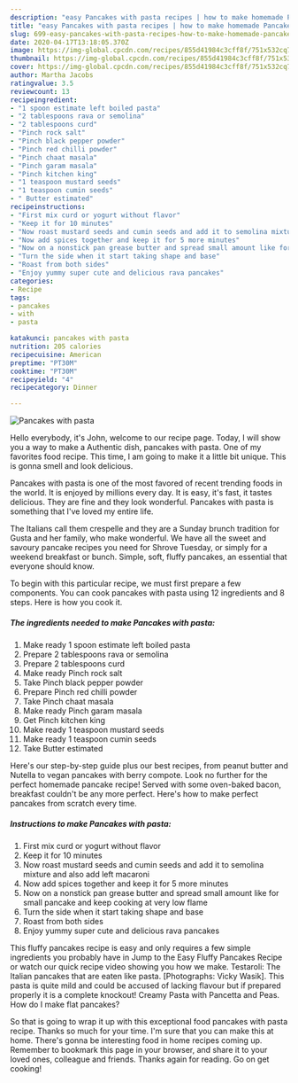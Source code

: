 ```yaml
---
description: "easy Pancakes with pasta recipes | how to make homemade Pancakes with pasta"
title: "easy Pancakes with pasta recipes | how to make homemade Pancakes with pasta"
slug: 699-easy-pancakes-with-pasta-recipes-how-to-make-homemade-pancakes-with-pasta
date: 2020-04-17T13:18:05.370Z
image: https://img-global.cpcdn.com/recipes/855d41984c3cff8f/751x532cq70/pancakes-with-pasta-recipe-main-photo.jpg
thumbnail: https://img-global.cpcdn.com/recipes/855d41984c3cff8f/751x532cq70/pancakes-with-pasta-recipe-main-photo.jpg
cover: https://img-global.cpcdn.com/recipes/855d41984c3cff8f/751x532cq70/pancakes-with-pasta-recipe-main-photo.jpg
author: Martha Jacobs
ratingvalue: 3.5
reviewcount: 13
recipeingredient:
- "1 spoon estimate left boiled pasta"
- "2 tablespoons rava or semolina"
- "2 tablespoons curd"
- "Pinch rock salt"
- "Pinch black pepper powder"
- "Pinch red chilli powder"
- "Pinch chaat masala"
- "Pinch garam masala"
- "Pinch kitchen king"
- "1 teaspoon mustard seeds"
- "1 teaspoon cumin seeds"
- " Butter estimated"
recipeinstructions:
- "First mix curd or yogurt without flavor"
- "Keep it for 10 minutes"
- "Now roast mustard seeds and cumin seeds and add it to semolina mixture and also add left macaroni"
- "Now add spices together and keep it for 5 more minutes"
- "Now on a nonstick pan grease butter and spread small amount like for small pancake and keep cooking at very low flame"
- "Turn the side when it start taking shape and base"
- "Roast from both sides"
- "Enjoy yummy super cute and delicious rava pancakes"
categories:
- Recipe
tags:
- pancakes
- with
- pasta

katakunci: pancakes with pasta 
nutrition: 205 calories
recipecuisine: American
preptime: "PT30M"
cooktime: "PT30M"
recipeyield: "4"
recipecategory: Dinner

---
```



![Pancakes with pasta](https://img-global.cpcdn.com/recipes/855d41984c3cff8f/751x532cq70/pancakes-with-pasta-recipe-main-photo.jpg)

Hello everybody, it's John, welcome to our recipe page. Today, I will show you a way to make a Authentic dish, pancakes with pasta. One of my favorites food recipe. This time, I am going to make it a little bit unique. This is gonna smell and look delicious.

Pancakes with pasta is one of the most favored of recent trending foods in the world. It is enjoyed by millions every day. It is easy, it's fast, it tastes delicious. They are fine and they look wonderful. Pancakes with pasta is something that I've loved my entire life.

The Italians call them crespelle and they are a Sunday brunch tradition for Gusta and her family, who make wonderful. We have all the sweet and savoury pancake recipes you need for Shrove Tuesday, or simply for a weekend breakfast or bunch. Simple, soft, fluffy pancakes, an essential that everyone should know.


To begin with this particular recipe, we must first prepare a few components. You can cook pancakes with pasta using 12 ingredients and 8 steps. Here is how you cook it.

<!--inarticleads1-->

##### The ingredients needed to make Pancakes with pasta:

1. Make ready 1 spoon estimate left boiled pasta
1. Prepare 2 tablespoons rava or semolina
1. Prepare 2 tablespoons curd
1. Make ready Pinch rock salt
1. Take Pinch black pepper powder
1. Prepare Pinch red chilli powder
1. Take Pinch chaat masala
1. Make ready Pinch garam masala
1. Get Pinch kitchen king
1. Make ready 1 teaspoon mustard seeds
1. Make ready 1 teaspoon cumin seeds
1. Take  Butter estimated


Here&#39;s our step-by-step guide plus our best recipes, from peanut butter and Nutella to vegan pancakes with berry compote. Look no further for the perfect homemade pancake recipe! Served with some oven-baked bacon, breakfast couldn&#39;t be any more perfect. Here&#39;s how to make perfect pancakes from scratch every time. 

<!--inarticleads2-->

##### Instructions to make Pancakes with pasta:

1. First mix curd or yogurt without flavor
1. Keep it for 10 minutes
1. Now roast mustard seeds and cumin seeds and add it to semolina mixture and also add left macaroni
1. Now add spices together and keep it for 5 more minutes
1. Now on a nonstick pan grease butter and spread small amount like for small pancake and keep cooking at very low flame
1. Turn the side when it start taking shape and base
1. Roast from both sides
1. Enjoy yummy super cute and delicious rava pancakes


This fluffy pancakes recipe is easy and only requires a few simple ingredients you probably have in Jump to the Easy Fluffy Pancakes Recipe or watch our quick recipe video showing you how we make. Testaroli: The Italian pancakes that are eaten like pasta. [Photographs: Vicky Wasik]. This pasta is quite mild and could be accused of lacking flavour but if prepared properly it is a complete knockout! Creamy Pasta with Pancetta and Peas. How do I make flat pancakes? 

So that is going to wrap it up with this exceptional food pancakes with pasta recipe. Thanks so much for your time. I'm sure that you can make this at home. There's gonna be interesting food in home recipes coming up. Remember to bookmark this page in your browser, and share it to your loved ones, colleague and friends. Thanks again for reading. Go on get cooking!
